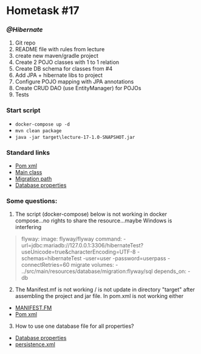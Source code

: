 # Hometask #17
### _@Hibernate_
1. Git repo
2. README file with rules from lecture
3. create new maven/gradle project
4. Create 2 POJO classes with 1 to 1 relation
5. Create DB schema for classes from #4
6. Add JPA + hibernate libs to project
7. Configure POJO mapping with JPA annotations
8. Create CRUD DAO (use EntityManager) for POJOs
9. Tests
### Start script
* `docker-compose up -d`
* `mvn clean package`
* `java -jar target\lecture-17-1.0-SNAPSHOT.jar`

### Standard links
+ [Pom xml](pom.xml)
+ [Main class](src/main/java/by/itacademy/javaenterprise/goralchuk/App.java)
+ [Migration path](src/main/resources/database/migration)
+ [Database properties](src/main/resources/database/database.properties)

### Some questions:
1. The script (docker-compose) below is not working in docker compose...no rights to share the resource...maybe 
   Windows is 
   interfering
> flyway:
image: flyway/flyway
command: -url=jdbc:mariadb://127.0.0.1:3306/hibernateTest?useUnicode=true&characterEncoding=UTF-8 -schemas=hibernateTest -user=user -password=userpass -connectRetries=60 migrate
volumes: - ../src/main/resources/database/migration:flyway/sql
depends_on: - db
2. The Manifest.mf is not working / is not update in directory "target" after assembling the project and jar file. 
   In pom.xml is not working either
+ [MANIFEST.FM](src/main/resources/META-INF/MANIFEST.MF)
+ [Pom xml](pom.xml)
3. How to use one database file for all properties?
+ [Database properties](src/main/resources/database/database.properties)
+ [persistence.xml](src/main/resources/META-INF/persistence.xml)
